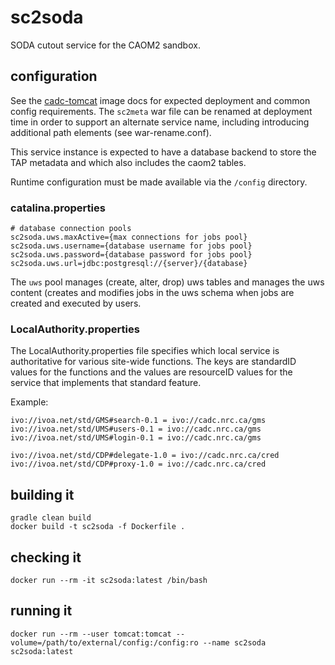 # sc2soda

SODA cutout service for the CAOM2 sandbox.

## configuration
See the [cadc-tomcat](https://github.com/opencadc/docker-base/tree/master/cadc-tomcat) image
docs for expected deployment and common config requirements. The `sc2meta` war file can be renamed
at deployment time in order to support an alternate service name, including introducing
additional path elements (see war-rename.conf).

This service instance is expected to have a database backend to store the TAP metadata and which
also includes the caom2 tables.

Runtime configuration must be made available via the `/config` directory.

### catalina.properties
```
# database connection pools
sc2soda.uws.maxActive={max connections for jobs pool}
sc2soda.uws.username={database username for jobs pool}
sc2soda.uws.password={database password for jobs pool}
sc2soda.uws.url=jdbc:postgresql://{server}/{database}
```

The `uws` pool manages (create, alter, drop) uws tables and manages the uws content
(creates and modifies jobs in the uws schema when jobs are created and executed by users.

### LocalAuthority.properties
The LocalAuthority.properties file specifies which local service is authoritative for various site-wide functions. The keys
are standardID values for the functions and the values are resourceID values for the service that implements that standard
feature.

Example:
```
ivo://ivoa.net/std/GMS#search-0.1 = ivo://cadc.nrc.ca/gms           
ivo://ivoa.net/std/UMS#users-0.1 = ivo://cadc.nrc.ca/gms    
ivo://ivoa.net/std/UMS#login-0.1 = ivo://cadc.nrc.ca/gms           

ivo://ivoa.net/std/CDP#delegate-1.0 = ivo://cadc.nrc.ca/cred
ivo://ivoa.net/std/CDP#proxy-1.0 = ivo://cadc.nrc.ca/cred
```

## building it
```
gradle clean build
docker build -t sc2soda -f Dockerfile .
```

## checking it
```
docker run --rm -it sc2soda:latest /bin/bash
```

## running it
```
docker run --rm --user tomcat:tomcat --volume=/path/to/external/config:/config:ro --name sc2soda sc2soda:latest
```